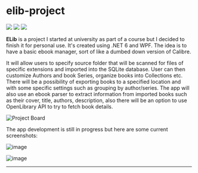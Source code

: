 # elib-project
![](https://img.shields.io/badge/WORK_IN_PROGRESS-red.svg)
![](https://img.shields.io/badge/Price-Free-brightgreen.svg)
![](https://img.shields.io/badge/License-GPL3.0-blue.svg)

**ELib** is a project I started at university as part of a course but I decided to finish it for personal use. It's created using .NET 6 and WPF. The idea is to have a basic ebook manager, sort of like a dumbed down version of Calibre.

It will allow users to specify source folder that will be scanned for files of specific extensions and imported into the SQLite database. User can then customize Authors and book Series, organize books into Collections etc. There will be a possibility of exporting books to a specified location and with some specific settings such as grouping by author/series. The app will also use an ebook parser to extract information from imported books such as their cover, title, authors, description, also there will be an option to use OpenLibrary API to try to fetch book details.

![Project Board](https://github.com/users/Valyreon/projects/4/views/2)

The app development is still in progress but here are some current screenshots:

![image](https://github.com/Valyreon/elib-project/assets/18052197/43e15083-36f3-4082-9469-be2ef1bdd887)

![image](https://github.com/Valyreon/elib-project/assets/18052197/abe8b4b6-2d58-4fcd-84e7-ee3acfe34029)

---
